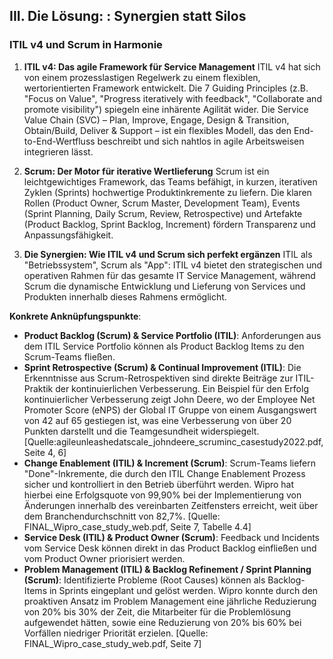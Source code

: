 ## III. Die Lösung: : Synergien statt Silos

### ITIL v4 und Scrum in Harmonie

1. **ITIL v4: Das agile Framework für Service Management**
ITIL v4 hat sich von einem prozesslastigen Regelwerk zu einem flexiblen, wertorientierten Framework entwickelt. Die 7 Guiding Principles (z.B. "Focus on Value", "Progress iteratively with feedback", "Collaborate and promote visibility") spiegeln eine inhärente Agilität wider. Die Service Value Chain (SVC) – Plan, Improve, Engage, Design & Transition, Obtain/Build, Deliver & Support – ist ein flexibles Modell, das den End-to-End-Wertfluss beschreibt und sich nahtlos in agile Arbeitsweisen integrieren lässt.

2. **Scrum: Der Motor für iterative Wertlieferung**
Scrum ist ein leichtgewichtiges Framework, das Teams befähigt, in kurzen, iterativen Zyklen (Sprints) hochwertige Produktinkremente zu liefern. Die klaren Rollen (Product Owner, Scrum Master, Development Team), Events (Sprint Planning, Daily Scrum, Review, Retrospective) und Artefakte (Product Backlog, Sprint Backlog, Increment) fördern Transparenz und Anpassungsfähigkeit.

3. **Die Synergien: Wie ITIL v4 und Scrum sich perfekt ergänzen**
ITIL als "Betriebssystem", Scrum als "App": ITIL v4 bietet den strategischen und operativen Rahmen für das gesamte IT Service Management, während Scrum die dynamische
Entwicklung und Lieferung von Services und Produkten innerhalb dieses Rahmens ermöglicht.

**Konkrete Anknüpfungspunkte**:
- **Product Backlog (Scrum) & Service Portfolio (ITIL)**: Anforderungen aus dem ITIL Service Portfolio können als Product Backlog Items zu den Scrum-Teams fließen.
- **Sprint Retrospective (Scrum) & Continual Improvement (ITIL)**: Die Erkenntnisse aus Scrum-Retrospektiven sind direkte Beiträge zur ITIL-Praktik der kontinuierlichen Verbesserung. Ein Beispiel für den Erfolg kontinuierlicher Verbesserung zeigt John Deere, wo der Employee Net Promoter Score (eNPS) der Global IT Gruppe von einem Ausgangswert von 42 auf 65 gestiegen ist, was eine Verbesserung von über 20 Punkten darstellt und die Teamgesundheit widerspiegelt. [Quelle:agileunleashedatscale_johndeere_scruminc_casestudy2022.pdf, Seite 4, 6]
- **Change Enablement (ITIL) & Increment (Scrum)**: Scrum-Teams liefern "Done"-Inkremente, die durch den ITIL Change Enablement Prozess sicher und kontrolliert in den Betrieb überführt werden. Wipro hat hierbei eine Erfolgsquote von 99,90% bei der Implementierung von Änderungen innerhalb des vereinbarten Zeitfensters erreicht, weit über dem Branchendurchschnitt von 82,7%. [Quelle: FINAL_Wipro_case_study_web.pdf, Seite 7, Tabelle 4.4]
- **Service Desk (ITIL) & Product Owner (Scrum)**: Feedback und Incidents vom Service Desk können direkt in das Product Backlog einfließen und vom Product Owner priorisiert werden.
- **Problem Management (ITIL) & Backlog Refinement / Sprint Planning (Scrum)**: Identifizierte Probleme (Root Causes) können als Backlog-Items in Sprints eingeplant und gelöst werden. Wipro konnte durch den proaktiven Ansatz im Problem Management eine jährliche Reduzierung von 20% bis 30% der Zeit, die Mitarbeiter für die Problemlösung aufgewendet hätten, sowie eine Reduzierung von 20% bis 60% bei Vorfällen niedriger Priorität erzielen. [Quelle: FINAL_Wipro_case_study_web.pdf, Seite 7]
